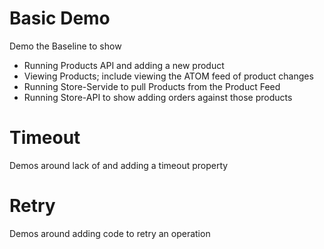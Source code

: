 # Basic Demo #
Demo the Baseline to show
 - Running Products API and adding a new product
 - Viewing Products; include viewing the ATOM feed of product changes
 - Running Store-Servide to pull Products from the Product Feed
 - Running Store-API to show adding orders against those products

 # Timeout #
 Demos around lack of and adding a timeout property

 # Retry #
 Demos around adding code to retry an operation
 